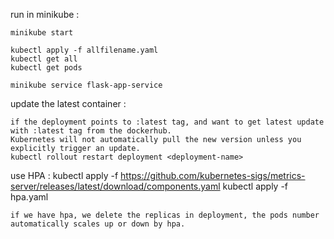 run in minikube :

    minikube start

    kubectl apply -f allfilename.yaml
    kubectl get all
    kubectl get pods

    minikube service flask-app-service

update the latest container :

    if the deployment points to :latest tag, and want to get latest update with :latest tag from the dockerhub.
    Kubernetes will not automatically pull the new version unless you explicitly trigger an update.
    kubectl rollout restart deployment <deployment-name>

use HPA :
    kubectl apply -f https://github.com/kubernetes-sigs/metrics-server/releases/latest/download/components.yaml
    kubectl apply -f hpa.yaml

    if we have hpa, we delete the replicas in deployment, the pods number automatically scales up or down by hpa.
